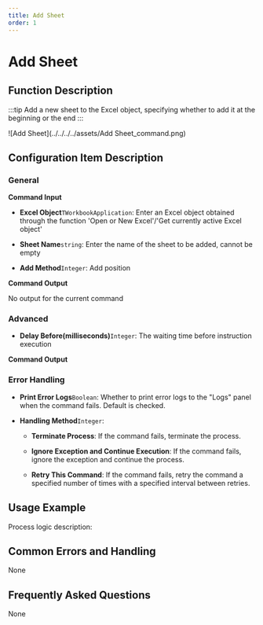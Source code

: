 ```yaml
---
title: Add Sheet
order: 1
---
```


# Add Sheet

## Function Description

:::tip 
Add a new sheet to the Excel object, specifying whether to add it at the beginning or the end
:::

![Add Sheet](../../../../assets/Add Sheet_command.png)

## Configuration Item Description

### General

**Command Input**

- **Excel Object**`TWorkbookApplication`: Enter an Excel object obtained through the function 'Open or New Excel'/'Get currently active Excel object'

- **Sheet Name**`string`: Enter the name of the sheet to be added, cannot be empty

- **Add Method**`Integer`: Add position


**Command Output**

No output for the current command

### Advanced

- **Delay Before(milliseconds)**`Integer`: The waiting time before instruction execution


**Command Output**

### Error Handling

- **Print Error Logs**`Boolean`: Whether to print error logs to the "Logs" panel when the command fails. Default is checked. 

- **Handling Method**`Integer`:

    - **Terminate Process**: If the command fails, terminate the process.

    - **Ignore Exception and Continue Execution**: If the command fails, ignore the exception and continue the process.

    - **Retry This Command**: If the command fails, retry the command a specified number of times with a specified interval between retries.

## Usage Example

Process logic description:

## Common Errors and Handling

None

## Frequently Asked Questions

None

